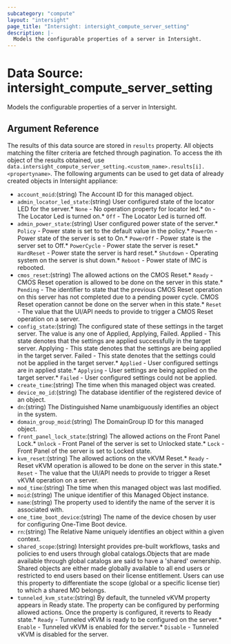 ```yaml
---
subcategory: "compute"
layout: "intersight"
page_title: "Intersight: intersight_compute_server_setting"
description: |-
  Models the configurable properties of a server in Intersight.
---
```


# Data Source: intersight_compute_server_setting
Models the configurable properties of a server in Intersight.
## Argument Reference
The results of this data source are stored in `results` property.
All objects matching the filter criteria are fetched through pagination.
To access the ith object of the results obtained, use `data.intersight_compute_server_setting.<custom_name>.results[i].<propertyname>`.
The following arguments can be used to get data of already created objects in Intersight appliance:
* `account_moid`:(string) The Account ID for this managed object. 
* `admin_locator_led_state`:(string) User configured state of the locator LED for the server.* `None` - No operation property for locator led.* `On` - The Locator Led is turned on.* `Off` - The Locator Led is turned off. 
* `admin_power_state`:(string) User configured power state of the server.* `Policy` - Power state is set to the default value in the policy.* `PowerOn` - Power state of the server is set to On.* `PowerOff` - Power state is the server set to Off.* `PowerCycle` - Power state the server is reset.* `HardReset` - Power state the server is hard reset.* `Shutdown` - Operating system on the server is shut down.* `Reboot` - Power state of IMC is rebooted. 
* `cmos_reset`:(string) The allowed actions on the CMOS Reset.* `Ready` - CMOS Reset operation is allowed to be done on the server in this state.* `Pending` - The identifier to state that the previous CMOS Reset operation on this server has not completed due to a pending power cycle. CMOS Reset operation cannot be done on the server when in this state.* `Reset` - The value that the UI/API needs to provide to trigger a CMOS Reset operation on a server. 
* `config_state`:(string) The configured state of these settings in the target server. The value is any one of Applied, Applying, Failed. Applied - This state denotes that the settings are applied successfully in the target server. Applying - This state denotes that the settings are being applied in the target server. Failed - This state denotes that the settings could not be applied in the target server.* `Applied` - User configured settings are in applied state.* `Applying` - User settings are being applied on the target server.* `Failed` - User configured settings could not be applied. 
* `create_time`:(string) The time when this managed object was created. 
* `device_mo_id`:(string) The database identifier of the registered device of an object. 
* `dn`:(string) The Distinguished Name unambiguously identifies an object in the system. 
* `domain_group_moid`:(string) The DomainGroup ID for this managed object. 
* `front_panel_lock_state`:(string) The allowed actions on the Front Panel Lock.* `Unlock` - Front Panel of the server is set to Unlocked state.* `Lock` - Front Panel of the server is set to Locked state. 
* `kvm_reset`:(string) The allowed actions on the vKVM Reset.* `Ready` - Reset vKVM operation is allowed to be done on the server in this state.* `Reset` - The value that the UI/API needs to provide to trigger a Reset vKVM operation on a server. 
* `mod_time`:(string) The time when this managed object was last modified. 
* `moid`:(string) The unique identifier of this Managed Object instance. 
* `name`:(string) The property used to identify the name of the server it is associated with. 
* `one_time_boot_device`:(string) The name of the device chosen by user for configuring One-Time Boot device. 
* `rn`:(string) The Relative Name uniquely identifies an object within a given context. 
* `shared_scope`:(string) Intersight provides pre-built workflows, tasks and policies to end users through global catalogs.Objects that are made available through global catalogs are said to have a 'shared' ownership. Shared objects are either made globally available to all end users or restricted to end users based on their license entitlement. Users can use this property to differentiate the scope (global or a specific license tier) to which a shared MO belongs. 
* `tunneled_kvm_state`:(string) By default, the tunneled vKVM property appears in Ready state. The property can be configured by performing allowed actions. Once the property is configured, it reverts to Ready state.* `Ready` - Tunneled vKVM is ready to be configured on the server.* `Enable` - Tunneled vKVM is enabled for the server.* `Disable` - Tunneled vKVM is disabled for the server. 
 